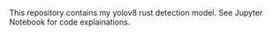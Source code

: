 This repository contains my yolov8 rust detection model. See Jupyter Notebook for code explainations. 
